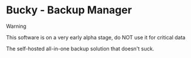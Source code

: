 # Bucky - Backup Manager

> [!WARNING]  
> This software is on a very early alpha stage, do NOT use it for critical data

The self-hosted all-in-one backup solution that doesn't suck.